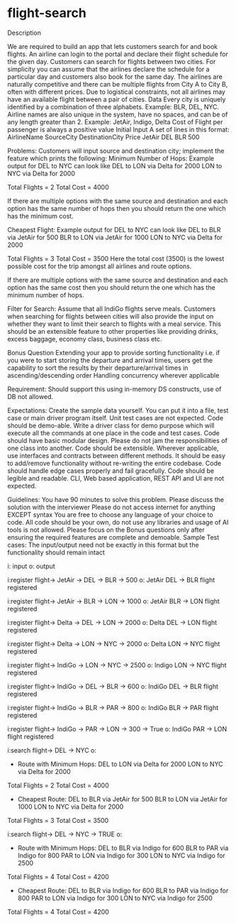 # flight-search

Description

We are required to build an app that lets customers search for and book flights. An airline can login to the portal and declare their flight schedule for the given day. Customers can search for flights between two cities. For simplicity you can assume that the airlines declare the schedule for a particular day and customers also book for the same day.
The airlines are naturally competitive and there can be multiple flights from City A to City B, often with different prices.
Due to logistical constraints, not all airlines may have an available flight between a pair of cities.
Data
Every city is uniquely identified by a combination of three alphabets. Example: BLR, DEL, NYC.
Airline names are also unique in the system, have no spaces, and can be of any length greater than 2. Example: JetAir, Indigo, Delta
Cost of Flight per passenger is always a positive value
Initial Input
A set of lines in this format:
AirlineName   SourceCity   DestinationCity   Price
JetAir               DEL                  BLR                   500

Problems:
Customers will input source and destination city; implement the feature which prints the following:
Minimum Number of Hops: Example output for DEL to NYC can look like
DEL to LON via Delta for 2000
LON to NYC via Delta for 2000

Total Flights = 2
Total Cost = 4000

If there are multiple options with the same source and destination and each option has
the same number of hops then you should return the one which has the minimum cost.

Cheapest Flight: Example output for DEL to NYC can look like
DEL to BLR via JetAir for 500
BLR to LON via JetAir for 1000
LON to NYC via Delta for 2000

Total Flights = 3
Total Cost = 3500
Here the total cost (3500) is the lowest possible cost for the trip amongst all airlines and route options.

If there are multiple options with the same source and destination and each option has the same cost then you should return the one which has the minimum number of hops.

Filter for Search: Assume that all IndiGo flights serve meals.
Customers when searching for flights between cities will also provide the input on whether they want to limit their search to flights with a meal service. This should be an extensible feature to other properties like providing drinks, excess baggage, economy class, business class etc.

Bonus Question
Extending your app to provide sorting functionality i.e. if you were to start storing the departure and arrival times, users get the capability to sort the results by their departure/arrival times in ascending/descending order
Handling concurrency wherever applicable

Requirement:
Should support this using in-memory DS constructs, use of DB not allowed.

Expectations:
Create the sample data yourself. You can put it into a file, test case or main driver program itself. Unit test cases are not expected.
Code should be demo-able.
Write a driver class for demo purpose which will execute all the commands at one place in the code and test cases.
Code should have basic modular design. Please do not jam the responsibilities of one class into another.
Code should be extensible. Wherever applicable, use interfaces and contracts between different methods. It should be easy to add/remove functionality without re-writing the entire codebase.
Code should handle edge cases properly and fail gracefully.
Code should be legible and readable.
CLI, Web based application, REST API and Ul are not expected.

Guidelines:
You have 90 minutes to solve this problem.
Please discuss the solution with the interviewer
Please do not access internet for anything EXCEPT syntax
You are free to choose any language of your choice to code.
All code should be your own, do not use any libraries and usage of AI tools is not allowed.
Please focus on the Bonus questions only after ensuring the required features are complete and demoable.
Sample Test cases:
The input/output need not be exactly in this format but the functionality should remain intact

i: input
o: output

i:register flight-> JetAir -> DEL -> BLR -> 500
o: JetAir DEL -> BLR flight registered

i:register flight-> JetAir -> BLR -> LON -> 1000
o: JetAir BLR -> LON flight registered

i:register flight-> Delta -> DEL -> LON -> 2000
o: Delta DEL -> LON flight registered

i:register flight-> Delta -> LON -> NYC -> 2000
o: Delta LON -> NYC flight registered

i:register flight-> IndiGo -> LON -> NYC -> 2500
o: Indigo LON -> NYC flight registered

i:register flight-> IndiGo -> DEL -> BLR -> 600
o: IndiGo DEL -> BLR flight registered

i:register flight-> IndiGo -> BLR -> PAR -> 800
o: IndiGo BLR -> PAR flight registered

i:register flight-> IndiGo -> PAR -> LON -> 300 -> True
o: IndiGo PAR -> LON flight registered


i:search flight-> DEL -> NYC
o:
* Route with Minimum Hops:
  DEL to LON via Delta for 2000
  LON to NYC via Delta for 2000

Total Flights = 2
Total Cost = 4000

* Cheapest Route:
  DEL to BLR via JetAir for 500
  BLR to LON via JetAir for 1000
  LON to NYC via Delta for 2000

Total Flights = 3
Total Cost = 3500


i:search flight-> DEL -> NYC -> TRUE
o:
* Route with Minimum Hops:
  DEL to BLR via Indigo for 600
  BLR to PAR via Indigo for 800
  PAR to LON via Indigo for 300
  LON to NYC via Indigo for 2500

Total Flights = 4
Total Cost = 4200

* Cheapest Route:
  DEL to BLR via Indigo for 600
  BLR to PAR via Indigo for 800
  PAR to LON via Indigo for 300
  LON to NYC via Indigo for 2500

Total Flights = 4
Total Cost = 4200

